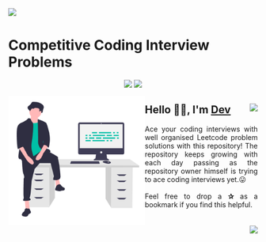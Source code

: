 <img src="https://rand-xyz.now.sh/api/hello">

# Competitive Coding Interview Problems 

<p align="center">
   <img src="https://readme-typing-svg.herokuapp.com?color=32cd32&size=30&width=950&height=70&lines=End-your-hunt-for-well-organised-LeetCode-solutions-here"/>
   <img src="https://rand-xyz.now.sh/api/hello">
</p>

<img align="left" src="https://github.com/devfinwiz/devfinwiz/raw/main/AVATAR.PNG" width="276">
<h2> Hello 🙋‍♂️, I'm <a href='https://github.com/devfinwiz'>Dev</a> <img align="right" src="https://gpvc.arturio.dev/devfinwiz"></h2>

<p align='justify'>
Ace your coding interviews with well organised Leetcode problem solutions with this repository! The repository keeps growing with each day passing as the repository owner himself is trying to ace coding interviews yet.😛
<br><br>Feel free to drop a <b>✰</b> as a bookmark if you find this helpful.
<br></br><br>
<img align="right" src="https://img.shields.io/badge/MADE%20WITH%20%E2%9D%A4%20IN-INDIA-orange?style=for-the-badge" href="!#">
</p>


